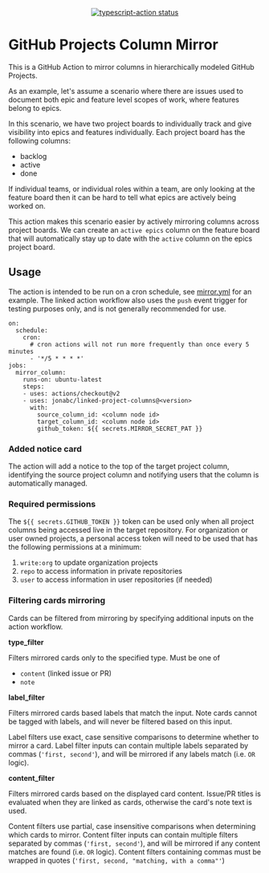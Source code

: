<p align="center">
  <a href="https://github.com/actions/typescript-action/actions"><img alt="typescript-action status" src="https://github.com/actions/typescript-action/workflows/build-test/badge.svg"></a>
</p>

# GitHub Projects Column Mirror

This is a GitHub Action to mirror columns in hierarchically modeled GitHub Projects.

As an example, let's assume a scenario where there are issues used to document both epic and feature level scopes of work, where features belong to epics.

In this scenario, we have two project boards to individually track and give visibility into epics and features individually.  Each project board has the following columns:
- backlog
- active
- done

If individual teams, or individual roles within a team, are only looking at the feature board then it can be hard to tell what epics are actively being worked on.

This action makes this scenario easier by actively mirroring columns across project boards.  We can create an `active epics` column on the feature board that will automatically stay up to date with the `active` column on the epics project board.

## Usage

The action is intended to be run on a cron schedule, see [mirror.yml](./.github/workflows/mirror.yml) for an example.  The linked action workflow also uses the `push` event trigger for testing purposes only, and is not generally recommended for use.

```
on:
  schedule:
    cron:
      # cron actions will not run more frequently than once every 5 minutes
      - '*/5 * * * *'
jobs:
  mirror_column:
    runs-on: ubuntu-latest
    steps:
    - uses: actions/checkout@v2
    - uses: jonabc/linked-project-columns@<version>
      with:
        source_column_id: <column node id>
        target_column_id: <column node id>
        github_token: ${{ secrets.MIRROR_SECRET_PAT }}
```

### Added notice card

The action will add a notice to the top of the target project column, identifying the source project column and notifying users that the column is automatically managed.

### Required permissions

The `${{ secrets.GITHUB_TOKEN }}` token can be used only when all project columns being accessed live in the target repository.  For organization or user owned projects, a personal access token will need to be used that has the following permissions at a minimum:
1. `write:org` to update organization projects
2. `repo` to access information in private repositories
3. `user` to access information in user repositories (if needed)

### Filtering cards mirroring

Cards can be filtered from mirroring by specifying additional inputs on the action workflow.

**type_filter**

Filters mirrored cards only to the specified type.  Must be one of
- `content` (linked issue or PR)
- `note`

**label_filter**

Filters mirrored cards based labels that match the input.  Note cards cannot be tagged with labels, and will never be filtered based on this input.

Label filters use exact, case sensitive comparisons to determine whether to mirror a card.  Label filter inputs can contain multiple labels separated by commas (`'first, second'`), and will be mirrored if any labels match (i.e. `OR` logic).

**content_filter**

Filters mirrored cards based on the displayed card content.  Issue/PR titles is evaluated when they are linked as cards, otherwise the card's note text is used.

Content filters use partial, case insensitive comparisons when determining which cards to mirror.  Content filter inputs can contain multiple filters separated by commas (`'first, second'`), and will be mirrored if any content matches are found (i.e. `OR` logic).  Content filters containing commas must be wrapped in quotes (`'first, second, "matching, with a comma"'`)
